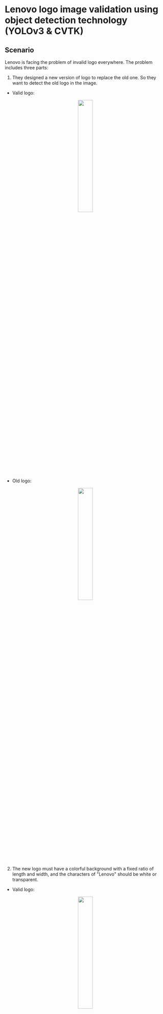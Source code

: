# Lenovo logo image validation using object detection technology (YOLOv3 & CVTK)

## Scenario

Lenovo is facing the problem of invalid logo everywhere. The problem includes three parts:

1. They designed a new version of logo to replace the old one. So they want to detect the old logo in the image.

- Valid logo: 
<p align="center"><img src="image/1.jpg" width="30%" height="30%">

- Old logo:
<p align="center"><img src="image/old_1.jpg" width="30%" height="30%">

2. The new logo must have a colorful background with a fixed ratio of length and width, and the characters of "Lenovo" should be white or transparent.

- Valid logo: 
<p align="center"><img src="image/1.jpg" width="30%" height="30%">
<p align="center"><img src="image/2.jpg" width="30%" height="30%">

- Invalid logo:
<p align="center"><img src="image/wrong_1.jpg" width="30%" height="30%">
<p align="center"><img src="image/wrong_2.jpg" width="30%" height="30%">
<p align="center"><img src="image/wrong_3.jpg" width="30%" height="30%">

3. The logo can be vertical or horizontal. When the logo is vertical, the order of "Lenovo" word should be from bottom to top. The other side will be wrong.

- Vertical logo: 
<p align="center"><img src="image/3.jpg" width="30%" height="30%">

Lenovo wanted to leverage computer vision, object detection and deep learning technology to detect the valid and invalid logo in any image. 

## Data

Lenovo provided 300 images as dataset, 80% as training data and 20% as validation data. There's three labels, including "new", "old" and "wrong". Label-wise object counts:
- Label New objects: 113 
- Label Old objects: 75 
- Label Wrong objects: 72 

## Technology

- Azure Windows and Ubuntu Data Science Virtual Machine(NC6)
- Yolov3
- Azure Machine Learning package for Computer Vision (CVTK)

## CVTK result

We used TF-FasterRCNN function in CVTK, with "faster_rcnn_resnet50_coco_2018_01_28" as the base model. Other parameters are:
- score threshold = 0.0         
- iou threshold = 0.5
- initial learning rate = 0.001

After 5000 steps of training, we got the AP reuslt:
- Old            : 0.97
- New            : 0.96
- Wrong          : 0.67
- Overall:       : 0.87

You can reference the code [lenovo_logo.ipynb](CVTK/lenovo_logo.ipynb) in CVTK folder. The [image_div.ipynb](CVTK/image_div.ipynb) file is used to generate train and test folder based on the train.txt and val.txt, in case you used VOTT tool to label the datasets.

Detection results of samples:

<p align="center"><img src="image/cvtk_1.jpg" width="50%" height="50%">
<p align="center"><img src="image/cvtk_2.jpg" width="50%" height="50%">
<p align="center"><img src="image/cvtk_3.jpg" width="50%" height="50%">
<p align="center"><img src="image/cvtk_4.jpg" width="50%" height="50%">
<p align="center"><img src="image/cvtk_5.jpg" width="50%" height="50%">

## YOLOv3 result

We downloaded "darknet53.conv.74" as base model. Other parameters are:
- batch = 16
- subdivisions = 8

After nearly 10,000 steps of training, we got the AP reuslt:
- Old            : 0.956597
- New            : 0.958400
- Wrong          : 0.704762
- Overall:       : 0.8732530423280421

You can reference the code [lenovo_logo.ipynb](YOLO/lenovo_logo.ipynb) in YOLO folder. The [Gentxt.py](YOLO/Gentxt.py) file is used to generate train.txt and val.txt based on label_train.txt and label_val.txt. Because YOLO requireds these two txts, and if you use VOTT tool, the txts are absence.

Detection results of samples:

<p align="center"><img src="image/yolo_1.png" width="50%" height="50%">
<p align="center"><img src="image/yolo_2.png" width="50%" height="50%">
<p align="center"><img src="image/yolo_3.png" width="50%" height="50%">
<p align="center"><img src="image/yolo_4.png" width="50%" height="50%">
<p align="center"><img src="image/yolo_5.png" width="50%" height="50%">

## Key Learning
- **CVTK trains very fast.** CVTK's 5000 steps only take 2360 seconds, and get the overall AP of 0.87. While yolo needs more than 4 hours, 9800 steps to get the overall AP of 0.87.

- **Training parameters affect not much.** CVTK's parameters score threshold and iou threshold don't affect the AP result much. More training steps work both for CVTK and YOLO.

- **More images are needed.** The right logo with transparent characters are always detected as invalid logo because of not enough training data. We need add more data of this scenarios.

- **How to detect the ratio of lengh and width of the logo's background?** Whether ratio of length and width of background of the logo is valid is difficult to detect, because real photos always have shape distortion. We need find suitable algorithms to get the right ratio of length and width.

- **CVTK installing issue with scikit-learn.** When install CVTK in the AML workbench in Windows DSVM, we may have the issue of scikit-learn installed (error info: it is a distutils installed project). This is because your item is installed with anaconda. Try below to uninstall the scikit-learn and run the CVTK setup command again. This will fix the issue.

```
    conda uninstall scikit-learn
```

## Object Detection Template based on Azure DSVM

We (with [Iamnvincible](https://github.com/Iamnvincible)) cooked a template to help develpers one click to deploy a NC6 Ubuntu Data Science Virtual Machine, with pre-installed Yolov3. When ready, you can just open the Jupyter Notebook and get the Yolo and RetinaNet code template. With labeled image dataset uploaded, we can just modify several parameters and run the training process.

https://github.com/THULiusj/Object_Detection_DSVM_template








